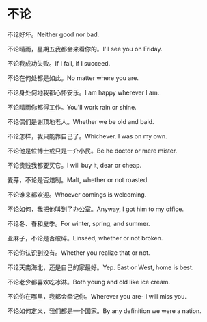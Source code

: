 # 不论

<p><span class="chinese">不论好坏。</span><span class="english">Neither good nor bad.</span></p>

<p><span class="chinese">不论晴雨，星期五我都会来看你的。</span><span class="english">I'll see you on Friday.</span></p>

<p><span class="chinese">不论我成功失败。</span><span class="english">If I fail, if I succeed.</span></p>

<p><span class="chinese">不论在何处都是如此。</span><span class="english">No matter where you are.</span></p>

<p><span class="chinese">不论身处何地我都心怀安乐。</span><span class="english">I am happy wherever I am.</span></p>

<p><span class="chinese">不论晴雨你都得工作。</span><span class="english">You'll work rain or shine.</span></p>

<p><span class="chinese">不论偶们是谢顶地老人。</span><span class="english">Whether we be old and bald.</span></p>

<p><span class="chinese">不论怎样，我只能靠自己了。</span><span class="english">Whichever. I was on my own.</span></p>

<p><span class="chinese">不论他是位博士或只是一介小民。</span><span class="english">Be he doctor or mere mister.</span></p>

<p><span class="chinese">不论贵贱我都要买它。</span><span class="english">I will buy it, dear or cheap.</span></p>

<p><span class="chinese">麦芽，不论是否焙制。</span><span class="english">Malt, whether or not roasted.</span></p>

<p><span class="chinese">不论谁来都欢迎。</span><span class="english">Whoever comings is welcoming.</span></p>

<p><span class="chinese">不论如何，我把他叫到了办公室。</span><span class="english">Anyway, I got him to my office.</span></p>

<p><span class="chinese">不论冬、春和夏季。</span><span class="english">For winter, spring, and summer.</span></p>

<p><span class="chinese">亚麻子，不论是否破碎。</span><span class="english">Linseed, whether or not broken.</span></p>

<p><span class="chinese">不论你认识到没有。</span><span class="english">Whether you realize that or not.</span></p>

<p><span class="chinese">不论天南海北，还是自己的家最好。</span><span class="english">Yep. East or West, home is best.</span></p>

<p><span class="chinese">不论老少都喜欢吃冰淋。</span><span class="english">Both young and old like ice cream.</span></p>

<p><span class="chinese">不论你在哪里，我都会牵记你。</span><span class="english">Wherever you are- I will miss you.</span></p>

<p><span class="chinese">不论如何定义，我们都是一个国家。</span><span class="english">By any definition we were a nation.</span></p>

